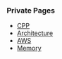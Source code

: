 ### Private Pages

* [CPP](https://gc-private.herokuapp.com/cpp/)
* [Architecture](https://gc-private.herokuapp.com/architecture/)
* [AWS](https://gc-private.herokuapp.com/aws/)
* [Memory](https://gc-private.herokuapp.com/memory/)
